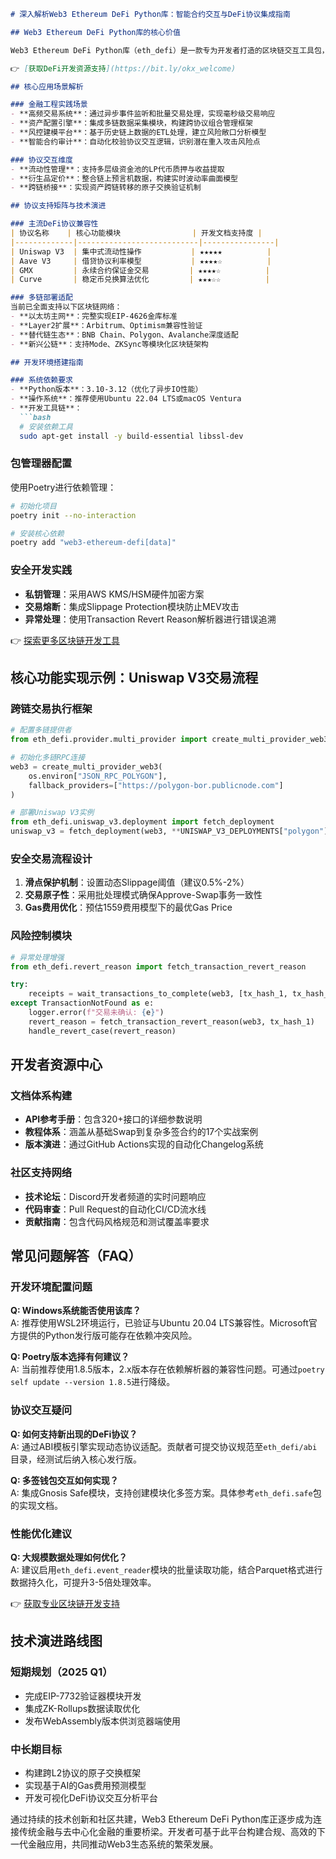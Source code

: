 ```markdown
# 深入解析Web3 Ethereum DeFi Python库：智能合约交互与DeFi协议集成指南

## Web3 Ethereum DeFi Python库的核心价值

Web3 Ethereum DeFi Python库（eth_defi）是一款专为开发者打造的区块链交互工具包，致力于实现与EVM（以太坊虚拟机）生态系统的深度集成。该库通过标准化接口简化了DeFi协议的数据交互流程，为开发者提供了高效、安全的智能合约操作方案。作为MIT开源项目，其技术架构经过多轮优化，支持主流DeFi场景的快速开发部署。

👉 [获取DeFi开发资源支持](https://bit.ly/okx_welcome)

## 核心应用场景解析

### 金融工程实践场景
- **高频交易系统**：通过异步事件监听和批量交易处理，实现毫秒级交易响应
- **资产配置引擎**：集成多链数据采集模块，构建跨协议组合管理框架
- **风控建模平台**：基于历史链上数据的ETL处理，建立风险敞口分析模型
- **智能合约审计**：自动化校验协议交互逻辑，识别潜在重入攻击风险点

### 协议交互维度
- **流动性管理**：支持多层级资金池的LP代币质押与收益提取
- **衍生品定价**：整合链上预言机数据，构建实时波动率曲面模型
- **跨链桥接**：实现资产跨链转移的原子交换验证机制

## 协议支持矩阵与技术演进

### 主流DeFi协议兼容性
| 协议名称    | 核心功能模块                | 开发文档支持度 |
|-------------|---------------------------|----------------|
| Uniswap V3  | 集中式流动性操作           | ★★★★★          |
| Aave V3     | 借贷协议利率模型           | ★★★★☆          |
| GMX         | 永续合约保证金交易         | ★★★★☆          |
| Curve       | 稳定币兑换算法优化         | ★★★☆☆          |

### 多链部署适配
当前已全面支持以下区块链网络：
- **以太坊主网**：完整实现EIP-4626金库标准
- **Layer2扩展**：Arbitrum、Optimism兼容性验证
- **替代链生态**：BNB Chain、Polygon、Avalanche深度适配
- **新兴公链**：支持Mode、ZKSync等模块化区块链架构

## 开发环境搭建指南

### 系统依赖要求
- **Python版本**：3.10-3.12（优化了异步IO性能）
- **操作系统**：推荐使用Ubuntu 22.04 LTS或macOS Ventura
- **开发工具链**：
  ```bash
  # 安装依赖工具
  sudo apt-get install -y build-essential libssl-dev
  ```

### 包管理器配置
使用Poetry进行依赖管理：
```bash
# 初始化项目
poetry init --no-interaction

# 安装核心依赖
poetry add "web3-ethereum-defi[data]"
```

### 安全开发实践
- **私钥管理**：采用AWS KMS/HSM硬件加密方案
- **交易熔断**：集成Slippage Protection模块防止MEV攻击
- **异常处理**：使用Transaction Revert Reason解析器进行错误追溯

👉 [探索更多区块链开发工具](https://bit.ly/okx_welcome)

## 核心功能实现示例：Uniswap V3交易流程

### 跨链交易执行框架
```python
# 配置多链提供者
from eth_defi.provider.multi_provider import create_multi_provider_web3

# 初始化多链RPC连接
web3 = create_multi_provider_web3(
    os.environ["JSON_RPC_POLYGON"],
    fallback_providers=["https://polygon-bor.publicnode.com"]
)

# 部署Uniswap V3实例
from eth_defi.uniswap_v3.deployment import fetch_deployment
uniswap_v3 = fetch_deployment(web3, **UNISWAP_V3_DEPLOYMENTS["polygon"])
```

### 安全交易流程设计
1. **滑点保护机制**：设置动态Slippage阈值（建议0.5%-2%）
2. **交易原子性**：采用批处理模式确保Approve-Swap事务一致性
3. **Gas费用优化**：预估1559费用模型下的最优Gas Price

### 风险控制模块
```python
# 异常处理增强
from eth_defi.revert_reason import fetch_transaction_revert_reason

try:
    receipts = wait_transactions_to_complete(web3, [tx_hash_1, tx_hash_2])
except TransactionNotFound as e:
    logger.error(f"交易未确认: {e}")
    revert_reason = fetch_transaction_revert_reason(web3, tx_hash_1)
    handle_revert_case(revert_reason)
```

## 开发者资源中心

### 文档体系构建
- **API参考手册**：包含320+接口的详细参数说明
- **教程体系**：涵盖从基础Swap到复杂多签合约的17个实战案例
- **版本演进**：通过GitHub Actions实现的自动化Changelog系统

### 社区支持网络
- **技术论坛**：Discord开发者频道的实时问题响应
- **代码审查**：Pull Request的自动化CI/CD流水线
- **贡献指南**：包含代码风格规范和测试覆盖率要求

## 常见问题解答（FAQ）

### 开发环境配置问题
**Q: Windows系统能否使用该库？**  
A: 推荐使用WSL2环境运行，已验证与Ubuntu 20.04 LTS兼容性。Microsoft官方提供的Python发行版可能存在依赖冲突风险。

**Q: Poetry版本选择有何建议？**  
A: 当前推荐使用1.8.5版本，2.x版本存在依赖解析器的兼容性问题。可通过`poetry self update --version 1.8.5`进行降级。

### 协议交互疑问
**Q: 如何支持新出现的DeFi协议？**  
A: 通过ABI模板引擎实现动态协议适配。贡献者可提交协议规范至`eth_defi/abi`目录，经测试后纳入核心发行版。

**Q: 多签钱包交互如何实现？**  
A: 集成Gnosis Safe模块，支持创建模块化多签方案。具体参考`eth_defi.safe`包的实现文档。

### 性能优化建议
**Q: 大规模数据处理如何优化？**  
A: 建议启用`eth_defi.event_reader`模块的批量读取功能，结合Parquet格式进行数据持久化，可提升3-5倍处理效率。

👉 [获取专业区块链开发支持](https://bit.ly/okx_welcome)

## 技术演进路线图

### 短期规划（2025 Q1）
- 完成EIP-7732验证器模块开发
- 集成ZK-Rollups数据读取优化
- 发布WebAssembly版本供浏览器端使用

### 中长期目标
- 构建跨L2协议的原子交换框架
- 实现基于AI的Gas费用预测模型
- 开发可视化DeFi协议交互分析平台

通过持续的技术创新和社区共建，Web3 Ethereum DeFi Python库正逐步成为连接传统金融与去中心化金融的重要桥梁。开发者可基于此平台构建合规、高效的下一代金融应用，共同推动Web3生态系统的繁荣发展。
```